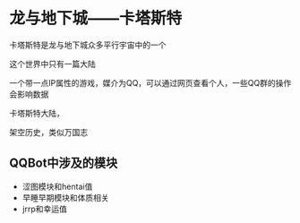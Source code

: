 # 龙与地下城——卡塔斯特

卡塔斯特是龙与地下城众多平行宇宙中的一个

这个世界中只有一篇大陆



一个带一点IP属性的游戏，媒介为QQ，可以通过网页查看个人，一些QQ群的操作会影响数据

卡塔斯特大陆，



架空历史，类似万国志

## QQBot中涉及的模块

- 涩图模块和hentai值
- 早睡早期模块和体质相关
- jrrp和幸运值











































